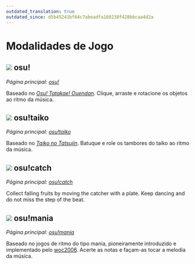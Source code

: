 ```yaml
---
outdated_translation: true
outdated_since: d5b45241bf64c7abeadfa160238f428bbcaa4d2a
---
```


# Modalidades de Jogo

## ![](/wiki/shared/mode/osu.png) osu!

*Página principal: [osu!](osu!)*

Baseado no *[Osu! Tatakae! Ouendan](https://en.wikipedia.org/wiki/Osu!_Tatakae!_Ouendan)*. Clique, arraste e rotacione os objetos ao ritmo da música.

## ![](/wiki/shared/mode/taiko.png) osu!taiko

*Página principal: [osu!taiko](osu!taiko)*

Baseado no *[Taiko no Tatsujin](https://en.wikipedia.org/wiki/Taiko_no_Tatsujin)*. Batuque e role os tambores do taiko ao ritmo da música.

## ![](/wiki/shared/mode/catch.png) osu!catch

*Página principal: [osu!catch](osu!catch)*

Collect falling fruits by moving the catcher with a plate. Keep dancing and do not miss the step of the beat.

## ![](/wiki/shared/mode/mania.png) osu!mania

*Página principal: [osu!mania](osu!mania)*

Baseado no jogos de ritmo do tipo mania, pioneiramente introduzido e implementado pelo [woc2006](https://osu.ppy.sh/users/1105845). Acerte as notas e façam-as tocar a melodia da música.
